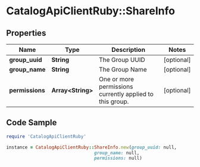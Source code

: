 # CatalogApiClientRuby::ShareInfo

## Properties

Name | Type | Description | Notes
------------ | ------------- | ------------- | -------------
**group_uuid** | **String** | The Group UUID | [optional] 
**group_name** | **String** | The Group Name | [optional] 
**permissions** | **Array&lt;String&gt;** | One or more permissions currently applied to this group. | [optional] 

## Code Sample

```ruby
require 'CatalogApiClientRuby'

instance = CatalogApiClientRuby::ShareInfo.new(group_uuid: null,
                                 group_name: null,
                                 permissions: null)
```


